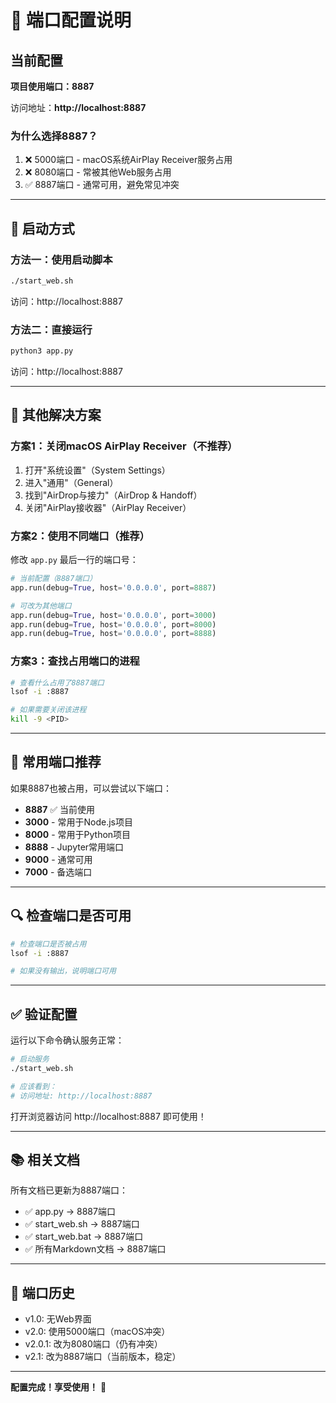 # 🔧 端口配置说明

## 当前配置

**项目使用端口：8887**

访问地址：**http://localhost:8887**

### 为什么选择8887？

1. ❌ 5000端口 - macOS系统AirPlay Receiver服务占用
2. ❌ 8080端口 - 常被其他Web服务占用
3. ✅ 8887端口 - 通常可用，避免常见冲突

---

## 🚀 启动方式

### 方法一：使用启动脚本
```bash
./start_web.sh
```
访问：http://localhost:8887

### 方法二：直接运行
```bash
python3 app.py
```
访问：http://localhost:8887

---

## 🔧 其他解决方案

### 方案1：关闭macOS AirPlay Receiver（不推荐）

1. 打开"系统设置"（System Settings）
2. 进入"通用"（General）
3. 找到"AirDrop与接力"（AirDrop & Handoff）
4. 关闭"AirPlay接收器"（AirPlay Receiver）

### 方案2：使用不同端口（推荐）

修改 `app.py` 最后一行的端口号：

```python
# 当前配置（8887端口）
app.run(debug=True, host='0.0.0.0', port=8887)

# 可改为其他端口
app.run(debug=True, host='0.0.0.0', port=3000)
app.run(debug=True, host='0.0.0.0', port=8000)
app.run(debug=True, host='0.0.0.0', port=8888)
```

### 方案3：查找占用端口的进程

```bash
# 查看什么占用了8887端口
lsof -i :8887

# 如果需要关闭该进程
kill -9 <PID>
```

---

## 📝 常用端口推荐

如果8887也被占用，可以尝试以下端口：

- **8887** ✅ 当前使用
- **3000** - 常用于Node.js项目
- **8000** - 常用于Python项目
- **8888** - Jupyter常用端口
- **9000** - 通常可用
- **7000** - 备选端口

---

## 🔍 检查端口是否可用

```bash
# 检查端口是否被占用
lsof -i :8887

# 如果没有输出，说明端口可用
```

---

## ✅ 验证配置

运行以下命令确认服务正常：

```bash
# 启动服务
./start_web.sh

# 应该看到：
# 访问地址: http://localhost:8887
```

打开浏览器访问 http://localhost:8887 即可使用！

---

## 📚 相关文档

所有文档已更新为8887端口：
- ✅ app.py → 8887端口
- ✅ start_web.sh → 8887端口
- ✅ start_web.bat → 8887端口
- ✅ 所有Markdown文档 → 8887端口

---

## 🎉 端口历史

- v1.0: 无Web界面
- v2.0: 使用5000端口（macOS冲突）
- v2.0.1: 改为8080端口（仍有冲突）
- v2.1: 改为8887端口（当前版本，稳定）

---

**配置完成！享受使用！** 🎉

